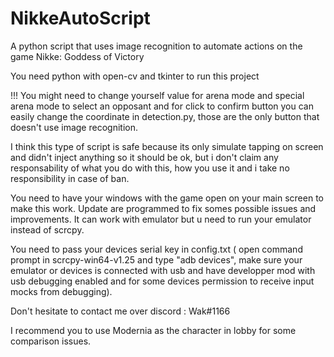 # NikkeAutoScript
A python script that uses image recognition to automate actions on the game Nikke: Goddess of Victory


You need python with open-cv and tkinter to run this project


!!! You might need to change yourself value for arena mode and special arena mode to select an opposant and for click to confirm button you can easily change the coordinate in detection.py, those are the only button that doesn't use image recognition.

I think this type of script is safe because its only simulate tapping on screen and didn't inject anything so it should be ok, but i don't claim any responsability of what you do with this, how you use it and i take no responsibility in case of ban.

You need to have your windows with the game open on your main screen to make this work. Update are programmed to fix somes possible issues and improvements. It can work with emulator but u need to run your emulator instead of scrcpy.

You need to pass your devices serial key in config.txt ( open command prompt in scrcpy-win64-v1.25 and type "adb devices", make sure your emulator or devices is connected with usb and have developper mod with usb debugging enabled and for some devices permission to receive input mocks from debugging).


Don't hesitate to contact me over discord : Wak#1166


I recommend you to use Modernia as the character in lobby for some comparison issues.

